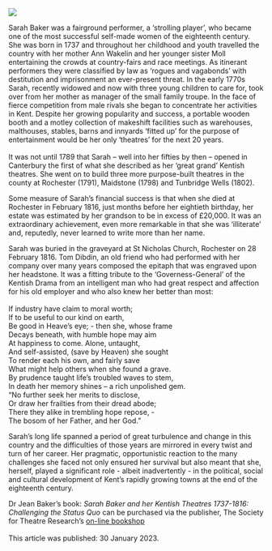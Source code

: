 <a href="https://juncture-digital.org"><img src="https://juncture-digital.org/images/ve-button.png"></a>
<param ve-config title="Sarah Baker and her Kentish Theatres (1737-1816)" author="Jean Baker" layout="vtl" 
banner="/images/banners/18c.jpg">

Sarah Baker was a fairground performer, a ‘strolling player’, who became one of the most successful self-made women of the eighteenth century. She was born in 1737 and throughout her childhood and youth travelled the country with her mother Ann Wakelin and her younger sister Moll entertaining the crowds at country-fairs and race meetings. As itinerant performers they were classified by law as ‘rogues and vagabonds’ with destitution and imprisonment an ever-present threat. 
In the early 1770s Sarah, recently widowed and now with three young children to care for, took over from her mother as manager of the small family troupe. In the face of fierce competition from male rivals she began to concentrate her activities in Kent. Despite her growing popularity and success, a portable wooden booth and a motley collection of makeshift facilities such as warehouses, malthouses, stables, barns and innyards ‘fitted up’ for the purpose of entertainment would be her only ‘theatres’ for the next 20 years.
<br>                         
It was not until 1789 that Sarah – well into her fifties by then – opened in Canterbury the first of what she described as her ‘great grand’ Kentish theatres. She went on to build three more purpose-built theatres in the county at Rochester (1791), Maidstone (1798) and Tunbridge Wells (1802). 
<param ve-image url="images/orangestreet MJC.jpg" label="Site of Mrs Baker's Canterbury Theatre" attribution="© Martin Crowther">

Some measure of Sarah’s financial success is that when she died at Rochester in February 1816, just months before her eightieth birthday, her estate was estimated by her grandson to be in excess of £20,000. It was an extraordinary achievement, even more remarkable in that she was ‘illiterate’ and, reputedly, never learned to write more than her name.
                                
Sarah was buried in the graveyard at St Nicholas Church, Rochester on 28 February 1816. Tom Dibdin, an old friend who had performed with her company over many years composed the epitaph that was engraved upon her headstone. It was a fitting tribute to the ‘Governess-General’ of the Kentish Drama from an intelligent man who had great respect and affection for his old employer and who also knew her better than most:
<br><br>
If industry have claim to moral worth;   
If to be useful to our kind on earth,   
Be good in Heave’s eye; - then she, whose frame   
Decays beneath, with humble hope may aim   
At happiness to come. Alone, untaught,   
And self-assisted, (save by Heaven) she sought   
To render each his own, and fairly save   
What might help others when she found a grave.   
By prudence taught life’s troubled waves to stem,   
In death her memory shines – a rich unpolished gem.   
“No further seek her merits to disclose,   
Or draw her frailties from their dread abode;   
There they alike in trembling hope repose, -   
The bosom of her Father, and her God.”   
<param ve-image url="https://upload.wikimedia.org/wikipedia/commons/e/ea/St_Nicholas_church%2C_Rochester-geograph.org.uk-1845253.jpg" label="St Nicholas Church, Rochester" attribution="N Chadwick" license="CC BY-SA 2.0">

Sarah’s long life spanned a period of great turbulence and change in this country and the difficulties of those years are mirrored in every twist and turn of her career. Her pragmatic, opportunistic reaction to the many challenges she faced not only ensured her survival but also meant that she, herself, played a significant role - albeit inadvertently - in the political, social and cultural development of Kent’s rapidly growing towns at the end of the eighteenth century.

Dr Jean Baker’s book: _Sarah Baker and her Kentish Theatres 1737-1816: Challenging the Status Quo_ can be purchased via the publisher, The Society for Theatre Research’s [on-line bookshop](www.str.org.uk) 
<br><br>
This article was published: 30 January 2023.
